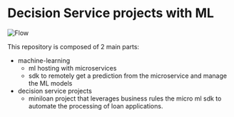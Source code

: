 # Decision Service projects with ML


 ![Flow](docs/images/decision-service-with-ml.png "Decision Service with ML microservice stacks")

This repository is composed of 2 main parts:
- machine-learning
   - ml hosting with microservices
   - sdk to remotely get a prediction from the microservice and manage the ML models
- decision service projects
   - miniloan project that leverages business rules the micro ml sdk to automate the processing of loan applications.
